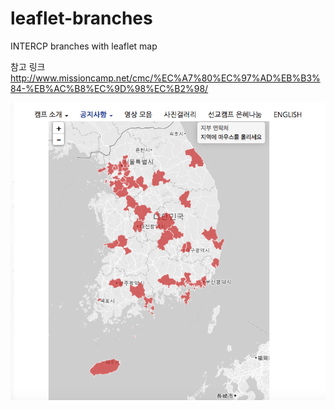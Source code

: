leaflet-branches
================

INTERCP branches with leaflet map



참고 링크
http://www.missioncamp.net/cmc/%EC%A7%80%EC%97%AD%EB%B3%84-%EB%AC%B8%EC%9D%98%EC%B2%98/

![](https://raw.githubusercontent.com/INTERCP/leaflet-branches/master/screenshot.png)

